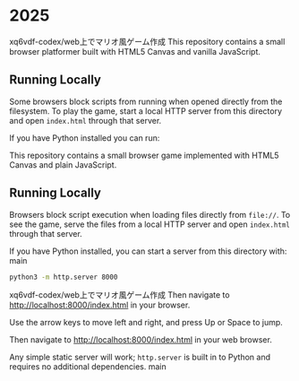 # 2025

xq6vdf-codex/web上でマリオ風ゲーム作成
This repository contains a small browser platformer built with HTML5 Canvas and vanilla JavaScript.

## Running Locally

Some browsers block scripts from running when opened directly from the filesystem. To play the game, start a local HTTP server from this directory and open `index.html` through that server.

If you have Python installed you can run:

This repository contains a small browser game implemented with HTML5 Canvas and plain JavaScript.

## Running Locally

Browsers block script execution when loading files directly from `file://`. To see the game, serve the files from a local HTTP server and open `index.html` through that server.

If you have Python installed, you can start a server from this directory with:
 main

```bash
python3 -m http.server 8000
```

 xq6vdf-codex/web上でマリオ風ゲーム作成
Then navigate to [http://localhost:8000/index.html](http://localhost:8000/index.html) in your browser.

Use the arrow keys to move left and right, and press Up or Space to jump.

Then navigate to [http://localhost:8000/index.html](http://localhost:8000/index.html) in your web browser.

Any simple static server will work; `http.server` is built in to Python and requires no additional dependencies.
 main
